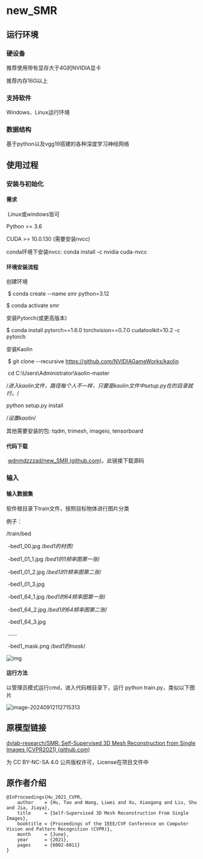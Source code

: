 # new_SMR

## 运行环境

### 硬设备

推荐使用带有显存大于4G的NVIDIA显卡

推荐内存16G以上



### 支持软件

  Windows、Linux运行环境

### 数据结构

  基于python以及vgg19搭建的各种深度学习神经网络

## 使用过程

### 安装与初始化

#### 需求

​    Linux或windows皆可

Python >= 3.6

CUDA >= 10.0.130 (需要安装nvcc)

  conda环境下安装nvcc: conda install -c nvidia cuda-nvcc

#### 环境安装流程

  创建环境

​    $ conda create --name smr python=3.12

$ conda activate smr

  安装Pytorch(或更高版本)

$ conda install pytorch==1.6.0 torchvision==0.7.0 cudatoolkit=10.2 -c pytorch

  安装Kaolin

​    $ git clone --recursive https://github.com/NVIDIAGameWorks/kaolin

​    cd C:\Users\Administrator\kaolin-master

/*进入kaolin文件，路径每个人不一样，只要是kaolin文件中setup.py在的目录就行。*/

python setup.py install

/*设置kaolin*/

  其他需要安装的包: tqdm, trimesh, imageio, tensorboard

####   代码下载

​    [wdnmdzzzad/new_SMR (github.com)](https://github.com/wdnmdzzzad/new_SMR)，此链接下载源码

### 输入

#### 输入数据集

软件根目录下train文件，按照目标物体进行图片分类

例子：

/train/bed

​    -bed1_00.jpg /*bed1的材质*/

​    -bed1_01_1.jpg /*bed1的1频率图第一张*/

​    -bed1_01_2.jpg /*bed1的1频率图第二张*/

​    -bed1_01_3.jpg 

​    -bed1_64_1.jpg /*bed1的64频率图第一张*/

​    -bed1_64_2.jpg /*bed1的64频率图第二张*/

​    -bed1_64_3.jpg

​    ……

​    -bed1_mask.png /*bed1的mask*/

![img](./README.asserts/clip_image002.jpg)

#### 运行方法

以管理员模式运行cmd，进入代码根目录下，运行 python train.py，类似以下图片

![image-20240912112715313](./README.asserts/image-20240912112715313.png)

## 原模型链接

[dvlab-research/SMR: Self-Supervised 3D Mesh Reconstruction from Single Images (CVPR2021) (github.com)](https://github.com/dvlab-research/SMR)

为 CC BY-NC-SA 4.0 公共版权许可，License在项目文件中

## 原作者介绍

```
@InProceedings{Hu_2021_CVPR,
    author    = {Hu, Tao and Wang, Liwei and Xu, Xiaogang and Liu, Shu and Jia, Jiaya},
    title     = {Self-Supervised 3D Mesh Reconstruction From Single Images},
    booktitle = {Proceedings of the IEEE/CVF Conference on Computer Vision and Pattern Recognition (CVPR)},
    month     = {June},
    year      = {2021},
    pages     = {6002-6011}
}
```

